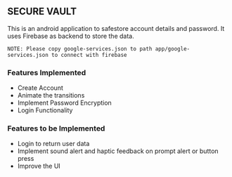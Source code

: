 ## SECURE VAULT

This is an android application to safestore account details and password.
It uses Firebase as backend to store the data.

`NOTE: Please copy google-services.json to path app/google-services.json to connect with firebase`

### Features Implemented
- Create Account
- Animate the transitions
- Implement Password Encryption
- Login Functionality

### Features to be Implemented
- Login to return user data
- Implement sound alert and haptic feedback on prompt alert or button press 
- Improve the UI